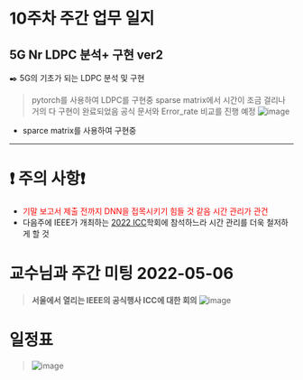 # 10주차 주간 업무 일지 
## 5G Nr LDPC 분석+ 구현 ver2
✒️  5G의 기초가 되는 LDPC 분석 및 구현
> pytorch를 사용하여 LDPC를 구현중 
> sparse matrix에서 시간이 조금 걸리나 거의 다 구현이 완료되었음 공식 문서와 Error_rate 비교를 진행 예정
> ![image](https://user-images.githubusercontent.com/45085563/170335095-48989b92-c3f3-4fb5-bf1f-dae26f79a448.png)
+ sparce matrix를 사용하여 구현중  

 
-----
# ❗ 주의 사항❗  
>
+ <span style="color:red">기말 보고서 제출 전까지 DNN을 접목시키기 힘들 것 같음 시간 관리가 관건</span>
+ 다음주에 IEEE가 개최하는 [2022 ICC](https://icc2022.ieee-icc.org/)학회에 참석하느라 시간 관리를 더욱 철저하게 할 것

# 교수님과 주간 미팅 2022-05-06
> **서울에서 열리는 IEEE의 공식행사 ICC에 대한 회의**
> ![image](https://user-images.githubusercontent.com/45085563/170332922-9126cf32-c5c3-4259-9aef-530d36365b44.png)
# 일정표 
> ![image](https://user-images.githubusercontent.com/45085563/170332103-f7e0bcba-eb43-439d-8169-d8014c41078b.png)
